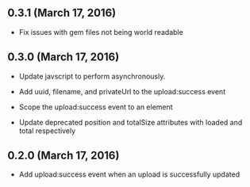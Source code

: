 ## 0.3.1 (March 17, 2016) ##

*   Fix issues with gem files not being world readable

## 0.3.0 (March 17, 2016) ##

*   Update javscript to perform asynchronously.

*   Add uuid, filename, and privateUrl to the upload:success event

*   Scope the upload:success event to an element

*   Update deprecated position and totalSize attributes with loaded and total respectively

## 0.2.0 (March 17, 2016) ##

*   Add upload:success event when an upload is successfully updated
